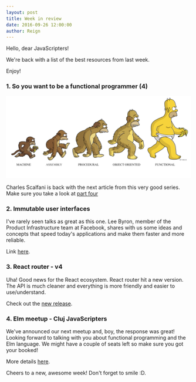 ```yaml
---
layout: post
title: Week in review
date: 2016-09-26 12:00:00
author: Reign
---
```


Hello, dear JavaScripters!

We're back with a list of the best resources from last week.

Enjoy!

### 1. So you want to be a functional programmer (4)

![Be a functional programmer](/img/2016-09-12-week-in-review-img-one.png)

Charles Scalfani is back with the next article from this very good series.
Make sure you take a look at [part four](https://medium.com/@cscalfani/so-you-want-to-be-a-functional-programmer-part-4-18fbe3ea9e49#.void8uvtl)

### 2. Immutable user interfaces

I've rarely seen talks as great as this one. Lee Byron, member of the Product Infrastructure
team at Facebook, shares with us some ideas and concepts that speed today's applications
and make them faster and more reliable.  

Link [here](https://vimeo.com/album/3953264/video/166790294).

### 3. React router - v4

Uha! Good news for the React ecosystem. React router hit a new version. The API
is much cleaner and everything is more friendly and easier to use/understand.

Check out the [new release](https://github.com/ReactTraining/react-router/tree/v4).

### 4. Elm meetup - Cluj JavaScripters

We've announced our next meetup and, boy, the response was great! Looking forward to talking with you about functional
programming and the Elm language. We might have a couple of seats left so make sure you got
your booked!

More details [here](https://www.meetup.com/Cluj-Javascripters/events/234214960/?comment_table_id=470539110&comment_table_name=event_comment).  

Cheers to a new, awesome week! Don't forget to smile :D.

